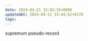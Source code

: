 ```yaml
---
date: 2024-04-21 15:02:55+0000
updatedAt: 2024-04-21 15:44:52+8170
tags: 
---
```

supremum pseudo-record